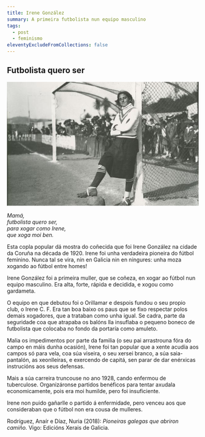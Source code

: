```yaml
---
title: Irene González
summary: A primeira futbolista nun equipo masculino
tags:
  - post
  - feminismo
eleventyExcludeFromCollections: false
---
```

<article> 

# Futbolista quero ser

![](/static/img/irene_porteira_pioneira.jpg)

*Mamá,  
futbolista quero ser,  
para xogar como Irene,  
que xoga moi ben.*  

Esta copla popular dá mostra do coñecida que foi Irene González na cidade da Coruña na década de 1920. Irene foi unha verdadeira pioneira do fútbol feminino. Nunca tal se vira, nin en Galicia nin en ningures: unha moza xogando ao fútbol entre homes!

Irene González foi a primeira muller, que se coñeza, en xogar ao fútbol nun equipo masculino. Era alta, forte, rápida e decidida, e xogou como gardameta.

O equipo en que debutou foi o Orillamar e despois fundou o seu propio club, o Irene C. F. Era tan boa baixo os paus que se fixo respectar polos demais xogadores, que a trataban como unha igual. Se cadra, parte da seguridade coa que atrapaba os balóns lla insuflaba o pequeno boneco de futbolista que colocaba no fondo da portaría como amuleto.

Malia os impedimentos por parte da familia (o seu pai arrastrouna fóra do campo en máis dunha ocasión), Irene foi tan popular que a xente acudía aos campos só para vela, coa súa viseira, o seu xersei branco, a súa saia-pantalón, as xeonlleiras, e exercendo de capitá, sen parar de dar enérxicas instrucións aos seus defensas.

Mais a súa carreira truncouse no ano 1928, cando enfermou de tuberculose. Organizáronse partidos benéficos para tentar axudala economicamente, pois era moi humilde, pero foi insuficiente.

Irene non puido gañarlle o partido á enfermidade, pero venceu aos que consideraban que o fútbol non era cousa de mulleres.

Rodríguez, Anaír e Díaz, Nuria (2018): *Pioneiras galegas que abriron camiño.* Vigo: Edicións Xerais de Galicia.

</article>